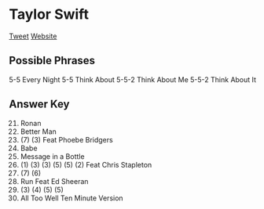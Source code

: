 # Taylor Swift

[Tweet](https://twitter.com/taylorswift13/status/1423283014604185607)
[Website](https://redtaylorsversion.taylorswift.com/)

## Possible Phrases

5-5 Every Night
5-5 Think About
5-5-2 Think About Me
5-5-2 Think About It

## Answer Key

21. Ronan
22. Better Man
23. (7) (3) Feat Phoebe Bridgers
24. Babe
25. Message in a Bottle
26. (1) (3) (3) (5) (5) (2) Feat Chris Stapleton
27. (7) (6)
28. Run Feat Ed Sheeran
29. (3) (4) (5) (5)
28. All Too Well Ten Minute Version